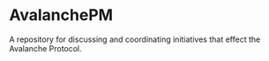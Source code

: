 # AvalanchePM
A repository for discussing and coordinating initiatives that effect the Avalanche Protocol.

